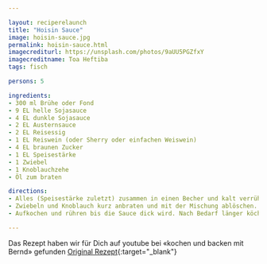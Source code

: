 ```yaml
---

layout: reciperelaunch
title: "Hoisin Sauce"
image: hoisin-sauce.jpg
permalink: hoisin-sauce.html
imagecrediturl: https://unsplash.com/photos/9aUU5PGZfxY
imagecreditname: Toa Heftiba
tags: fisch

persons: 5

ingredients:
- 300 ml Brühe oder Fond
- 9 EL helle Sojasauce
- 4 EL dunkle Sojasauce
- 2 EL Austernsauce
- 2 EL Reisessig
- 1 EL Reiswein (oder Sherry oder einfachen Weiswein)
- 4 EL braunen Zucker
- 1 EL Speisestärke
- 1 Zwiebel
- 1 Knoblauchzehe
- Öl zum braten

directions:
- Alles (Speisestärke zuletzt) zusammen in einen Becher und kalt verrühren.
- Zwiebeln und Knoblauch kurz anbraten und mit der Mischung ablöschen.
- Aufkochen und rühren bis die Sauce dick wird. Nach Bedarf länger köcheln lassen für eine klebrigere Sauce.

---
```


Das Rezept haben wir für Dich auf youtube bei «kochen und backen mit Bernd» gefunden [Original Rezept](https://www.youtube.com/watch?v=UVh3q2CPEuA){:target="_blank"}